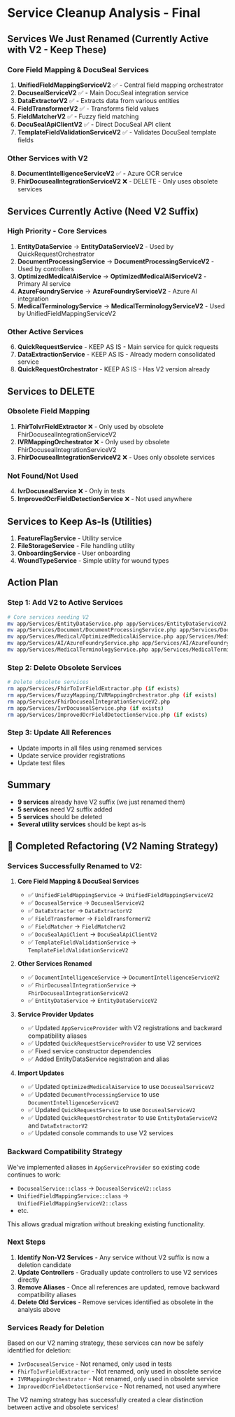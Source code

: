 # Service Cleanup Analysis - Final

## Services We Just Renamed (Currently Active with V2 - Keep These)

### Core Field Mapping & DocuSeal Services
1. **UnifiedFieldMappingServiceV2** ✅ - Central field mapping orchestrator
2. **DocusealServiceV2** ✅ - Main DocuSeal integration service  
3. **DataExtractorV2** ✅ - Extracts data from various entities
4. **FieldTransformerV2** ✅ - Transforms field values
5. **FieldMatcherV2** ✅ - Fuzzy field matching
6. **DocuSealApiClientV2** ✅ - Direct DocuSeal API client
7. **TemplateFieldValidationServiceV2** ✅ - Validates DocuSeal template fields

### Other Services with V2
8. **DocumentIntelligenceServiceV2** ✅ - Azure OCR service
9. **FhirDocusealIntegrationServiceV2** ❌ - DELETE - Only uses obsolete services

## Services Currently Active (Need V2 Suffix)

### High Priority - Core Services
1. **EntityDataService** → **EntityDataServiceV2** - Used by QuickRequestOrchestrator
2. **DocumentProcessingService** → **DocumentProcessingServiceV2** - Used by controllers
3. **OptimizedMedicalAiService** → **OptimizedMedicalAiServiceV2** - Primary AI service
4. **AzureFoundryService** → **AzureFoundryServiceV2** - Azure AI integration
5. **MedicalTerminologyService** → **MedicalTerminologyServiceV2** - Used by UnifiedFieldMappingServiceV2

### Other Active Services  
6. **QuickRequestService** - KEEP AS IS - Main service for quick requests
7. **DataExtractionService** - KEEP AS IS - Already modern consolidated service
8. **QuickRequestOrchestrator** - KEEP AS IS - Has V2 version already

## Services to DELETE

### Obsolete Field Mapping
1. **FhirToIvrFieldExtractor** ❌ - Only used by obsolete FhirDocusealIntegrationServiceV2
2. **IVRMappingOrchestrator** ❌ - Only used by obsolete FhirDocusealIntegrationServiceV2
3. **FhirDocusealIntegrationServiceV2** ❌ - Uses only obsolete services

### Not Found/Not Used
4. **IvrDocusealService** ❌ - Only in tests
5. **ImprovedOcrFieldDetectionService** ❌ - Not used anywhere

## Services to Keep As-Is (Utilities)

1. **FeatureFlagService** - Utility service
2. **FileStorageService** - File handling utility
3. **OnboardingService** - User onboarding
4. **WoundTypeService** - Simple utility for wound types

## Action Plan

### Step 1: Add V2 to Active Services
```bash
# Core services needing V2
mv app/Services/EntityDataService.php app/Services/EntityDataServiceV2.php
mv app/Services/Document/DocumentProcessingService.php app/Services/Document/DocumentProcessingServiceV2.php  
mv app/Services/Medical/OptimizedMedicalAiService.php app/Services/Medical/OptimizedMedicalAiServiceV2.php
mv app/Services/AI/AzureFoundryService.php app/Services/AI/AzureFoundryServiceV2.php
mv app/Services/MedicalTerminologyService.php app/Services/MedicalTerminologyServiceV2.php
```

### Step 2: Delete Obsolete Services
```bash
# Delete obsolete services
rm app/Services/FhirToIvrFieldExtractor.php (if exists)
rm app/Services/FuzzyMapping/IVRMappingOrchestrator.php (if exists)  
rm app/Services/FhirDocusealIntegrationServiceV2.php
rm app/Services/IvrDocusealService.php (if exists)
rm app/Services/ImprovedOcrFieldDetectionService.php (if exists)
```

### Step 3: Update All References
- Update imports in all files using renamed services
- Update service provider registrations
- Update test files

## Summary

- **9 services** already have V2 suffix (we just renamed them)
- **5 services** need V2 suffix added  
- **5 services** should be deleted
- **Several utility services** should be kept as-is 

## 🎉 **Completed Refactoring (V2 Naming Strategy)**

### **Services Successfully Renamed to V2:**

1. **Core Field Mapping & DocuSeal Services**
   - ✅ `UnifiedFieldMappingService` → `UnifiedFieldMappingServiceV2`
   - ✅ `DocusealService` → `DocusealServiceV2`
   - ✅ `DataExtractor` → `DataExtractorV2`
   - ✅ `FieldTransformer` → `FieldTransformerV2`
   - ✅ `FieldMatcher` → `FieldMatcherV2`
   - ✅ `DocuSealApiClient` → `DocuSealApiClientV2`
   - ✅ `TemplateFieldValidationService` → `TemplateFieldValidationServiceV2`

2. **Other Services Renamed**
   - ✅ `DocumentIntelligenceService` → `DocumentIntelligenceServiceV2`
   - ✅ `FhirDocusealIntegrationService` → `FhirDocusealIntegrationServiceV2`
   - ✅ `EntityDataService` → `EntityDataServiceV2`

3. **Service Provider Updates**
   - ✅ Updated `AppServiceProvider` with V2 registrations and backward compatibility aliases
   - ✅ Updated `QuickRequestServiceProvider` to use V2 services
   - ✅ Fixed service constructor dependencies
   - ✅ Added EntityDataService registration and alias

4. **Import Updates**
   - ✅ Updated `OptimizedMedicalAiService` to use `DocusealServiceV2`
   - ✅ Updated `DocumentProcessingService` to use `DocumentIntelligenceServiceV2`
   - ✅ Updated `QuickRequestService` to use `DocusealServiceV2`
   - ✅ Updated `QuickRequestOrchestrator` to use `EntityDataServiceV2` and `DataExtractorV2`
   - ✅ Updated console commands to use V2 services

### **Backward Compatibility Strategy**

We've implemented aliases in `AppServiceProvider` so existing code continues to work:
- `DocusealService::class` → `DocusealServiceV2::class`
- `UnifiedFieldMappingService::class` → `UnifiedFieldMappingServiceV2::class`
- etc.

This allows gradual migration without breaking existing functionality.

### **Next Steps**

1. **Identify Non-V2 Services** - Any service without V2 suffix is now a deletion candidate
2. **Update Controllers** - Gradually update controllers to use V2 services directly
3. **Remove Aliases** - Once all references are updated, remove backward compatibility aliases
4. **Delete Old Services** - Remove services identified as obsolete in the analysis above

### **Services Ready for Deletion**

Based on our V2 naming strategy, these services can now be safely identified for deletion:
- `IvrDocusealService` - Not renamed, only used in tests
- `FhirToIvrFieldExtractor` - Not renamed, only used in obsolete service
- `IVRMappingOrchestrator` - Not renamed, only used in obsolete service
- `ImprovedOcrFieldDetectionService` - Not renamed, not used anywhere

The V2 naming strategy has successfully created a clear distinction between active and obsolete services! 